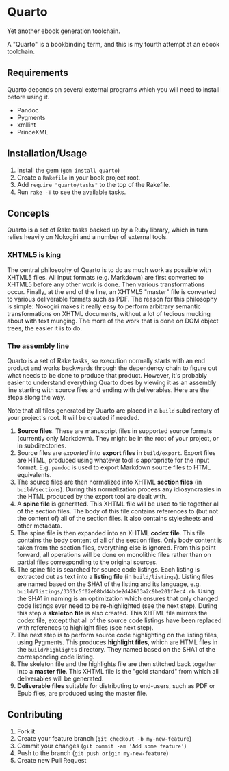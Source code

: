 # Quarto

Yet another ebook generation toolchain.

A "Quarto" is a bookbinding term, and this is my fourth attempt at an ebook toolchain.

## Requirements

Quarto depends on several external programs which you will need to install before using it.

- Pandoc
- Pygments
- xmllint
- PrinceXML

## Installation/Usage

1. Install the gem (`gem install quarto`)
2. Create a `Rakefile` in your book project root.
3. Add `require "quarto/tasks"` to the top of the Rakefile.
4. Run `rake -T` to see the available tasks.

## Concepts

Quarto is a set of Rake tasks backed up by a Ruby library, which in turn relies heavily on Nokogiri and a number of external tools.

### XHTML5 is king

The central philosophy of Quarto is to do as much work as possible with XHTML5 files. All input formats (e.g. Markdown) are first converted to XHTML5 before any other work is done. Then various transformations occur. Finally, at the end of the line, an XHTML5 "master" file is converted to various deliverable formats such as PDF. The reason for this philosophy is simple: Nokogiri makes it really easy to perform arbitrary semantic transformations on XHTML documents, without a lot of tedious mucking about with text munging. The more of the work that is done on DOM object trees, the easier it is to do.

### The assembly line

Quarto is a set of Rake tasks, so execution normally starts with an end product and works backwards through the dependency chain to figure out what needs to be done to produce that product. However, it's probably easier to understand everything Quarto does by viewing it as an assembly line starting with source files and ending with deliverables. Here are the steps along the way.

Note that all files generated by Quarto are placed in a `build` subdirectory of your project's root. It will be created if needed.

1. **Source files**. These are manuscript files in supported source    formats (currently only Markdown). They might be in the root of your project, or in subdirectories.
2. Source files are *exported* into **export files** in `build/export`. Export files are HTML, produced using whatever tool is appropriate for the input format. E.g. `pandoc` is used to export Markdown source files to HTML equivalents.
3. The source files are then normalized into XHTML **section files** (in `build/sections`). During this normalization process any idiosyncrasies in the HTML produced by the export tool are dealt with.
4. A **spine file** is generated. This XHTML file will be used to tie together all of the section files. The body of this file contains references to (but not the content of) all of the section files. It also contains stylesheets and other metadata.
5. The spine file is then expanded into an XHTML **codex file**. This file contains the body content of all of the section files. Only body content is taken from the section files, everything else is ignored. From this point forward, all operations will be done on monolithic files rather than on partial files corresponding to the original sources.
6. The spine file is searched for source code listings. Each listing is extracted out as text into a **listing file** (in `build/listings`). Listing files are named based on the SHA1 of the listing and its language, e.g. `build/listings/3361c5f02e08bd44bde2d42633a2c9be201f7ec4.rb`. Using the SHA1 in naming is an optimization which ensures that only changed code listings ever need to be re-highlighted (see the next step). During this step a **skeleton file** is also created. This XHTML file mirrors the codex file, except that all of the source code listings have been replaced with references to highlight files (see next step).
7. The next step is to perform source code highlighting on the listing files, using Pygments. This produces **highlight files**, which are HTML files in the `build/highlights` directory. They named based on the SHA1 of the corresponding code listing.
8. The skeleton file and the highlights file are then stitched back together into a **master file**. This XHTML file is the "gold standard" from which all deliverables will be generated.
9. **Deliverable files** suitable for distributing to end-users, such as PDF or Epub files, are produced using the master file.

## Contributing

1. Fork it
2. Create your feature branch (`git checkout -b my-new-feature`)
3. Commit your changes (`git commit -am 'Add some feature'`)
4. Push to the branch (`git push origin my-new-feature`)
5. Create new Pull Request
